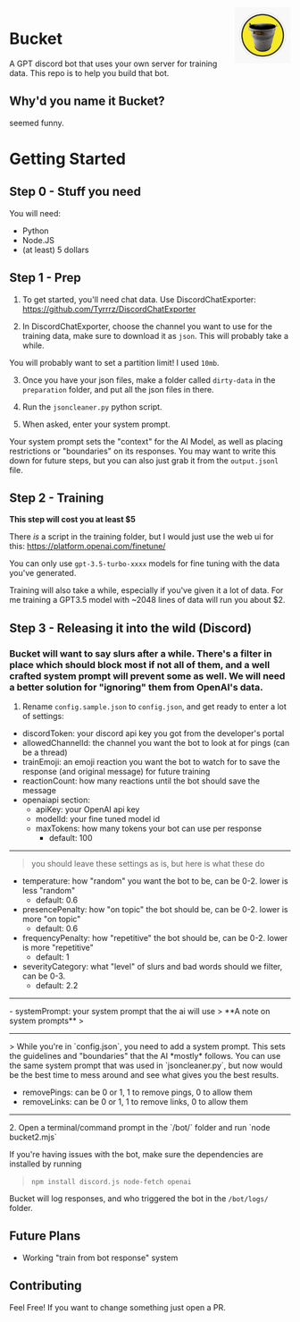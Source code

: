 <img src='bucket.jpg' width='100' align="right">

# Bucket

A GPT discord bot that uses your own server for training data. This repo is to help you build that bot.

## Why'd you name it Bucket?
seemed funny.

# Getting Started

## Step 0 - Stuff you need
You will need:
- Python
- Node.JS
- (at least) 5 dollars

## Step 1 - Prep
  1. To get started, you'll need chat data. Use DiscordChatExporter: https://github.com/Tyrrrz/DiscordChatExporter

  2. In DiscordChatExporter, choose the channel you want to use for the training data, make sure to download it as `json`. This will probably take a while.

 You will probably want to set a partition limit! I used `10mb`.

  3. Once you have your json files, make a folder called `dirty-data` in the `preparation` folder, and put all the json files in there.

  4. Run the `jsoncleaner.py` python script.

  5. When asked, enter your system prompt. 
  
  Your system prompt sets the "context" for the AI Model, as well as placing restrictions or "boundaries" on its responses. You may want to write this down for future steps, but you can also just grab it from the `output.jsonl` file.


## Step 2 - Training
**This step will cost you at least $5**

There *is* a script in the training folder, but I would just use the web ui for this: https://platform.openai.com/finetune/

You can only use `gpt-3.5-turbo-xxxx` models for fine tuning with the data you've generated.

Training will also take a while, especially if you've given it a lot of data. For me training a GPT3.5 model with ~2048 lines of data will run you about $2.



## Step 3 - Releasing it into the wild (Discord)

### Bucket will want to say slurs after a while. There's a filter in place which should block most if not all of them, and a well crafted system prompt will prevent some as well. We will need a better solution for "ignoring" them from OpenAI's data.

1. Rename `config.sample.json` to `config.json`, and get ready to enter a lot of settings:

- discordToken: your discord api key you got from the developer's portal
- allowedChannelId: the channel you want the bot to look at for pings (can be a thread)
- trainEmoji: an emoji reaction you want the bot to watch for to save the response (and original message) for future training
- reactionCount: how many reactions until the bot should save the message
- openaiapi section:
  - apiKey: your OpenAI api key
  - modelId: your fine tuned model id
  - maxTokens: how many tokens your bot can use per response
    - default: 100
<hr>

  > you should leave these settings as is, but here is what these do
  - temperature: how "random" you want the bot to be, can be 0-2. lower is less "random"
    - default: 0.6
  - presencePenalty: how "on topic" the bot should be, can be 0-2. lower is more "on topic"
    - default: 0.6
  - frequencyPenalty: how "repetitive" the bot should be, can be 0-2. lower is more "repetitive"
    - default: 1
  - severityCategory: what "level" of slurs and bad words should we filter, can be 0-3.
    - default: 2.2
  <hr>
- systemPrompt: your system prompt that the ai will use
    > **A note on system prompts**
    > <hr>
    > While you're in `config.json`, you need to add a system prompt. This sets the guidelines and "boundaries" that the AI *mostly* follows. You can use the same system prompt that was used in `jsoncleaner.py`, but now would be the best time to mess around and see what gives you the best results. 

- removePings: can be 0 or 1, 1 to remove pings, 0 to allow them
- removeLinks: can be 0 or 1, 1 to remove links, 0 to allow them
<hr>
2. Open a terminal/command prompt in the `/bot/` folder and run `node bucket2.mjs`

If you're having issues with the bot, make sure the dependencies are installed by running

> `npm install discord.js node-fetch openai`

Bucket will log responses, and who triggered the bot in the `/bot/logs/` folder. 

## Future Plans
- Working "train from bot response" system

## Contributing
Feel Free! If you want to change something just open a PR.
